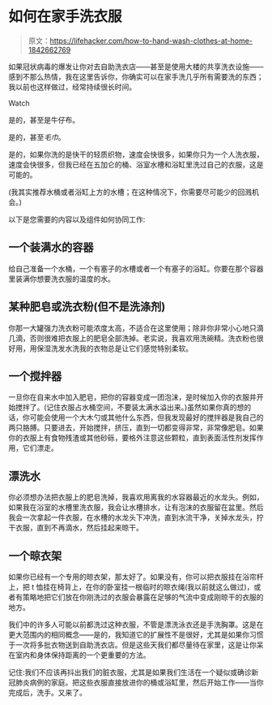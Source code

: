 # 如何在家手洗衣服

> 原文：<https://lifehacker.com/how-to-hand-wash-clothes-at-home-1842662769>

如果冠状病毒的爆发让你对去自助洗衣店——甚至是使用大楼的共享洗衣设施——感到不那么热情，我在这里告诉你，你确实可以在家手洗几乎所有需要洗的东西；我以前也这样做过，经常持续很长时间。

Watch

是的，甚至是牛仔布。

是的，甚至*毛巾*。

是的，如果你洗的是快干的轻质织物，速度会快很多，如果你只为一个人洗衣服，速度会快很多，但我已经在五加仑的桶、浴室水槽和浴缸里洗过自己的衣服，这是可能的。

(我其实推荐水桶或者浴缸上方的水槽；在这种情况下，你需要尽可能少的回溅机会。)

以下是您需要的内容以及组件如何协同工作:

## **一个装满水的容器**

给自己准备一个水桶，一个有塞子的水槽或者一个有塞子的浴缸。你要在那个容器里装满你想要洗衣服的温度的水。

## **某种肥皂或洗衣粉(但不是洗涤剂)**

你那一大罐强力洗衣粉可能浓度太高，不适合在这里使用；除非你非常小心地只滴几滴，否则很难把衣服上的肥皂全部洗掉。老实说，我喜欢用洗碗精。洗衣粉也很好用，用保湿洗发水洗我的衣物总是让它们感觉特别柔软。

## **一个搅拌器**

一旦你在自来水中加入肥皂，把你的容器变成一团泡沫，是时候加入你的衣服并开始搅拌了。(记住衣服占水桶空间，不要装太满水溢出来。)虽然如果你真的想的话，你可能会使用一个大木勺或其他什么东西，但我发现最好的搅拌器是我自己的两只胳膊。只要进去，开始搅拌，挤压，直到一切都变得非常，非常像肥皂。如果你的衣服上有食物残渣或其他砂砾，要格外注意这些颗粒，直到表面活性剂发挥作用，它们漂走。

## **漂洗水**

你必须想办法把衣服上的肥皂洗掉，我喜欢用离我的水容器最近的水龙头。例如，如果我在浴室的水槽里洗衣服，我会让水槽排水，让有泡沫的衣服留在盆里。然后我会一次拿起一件衣服，在水槽的水龙头下冲洗，直到水流干净，关掉水龙头，拧干衣服，直到不再滴水，然后挂起来晾干。

## **一个晾衣架**

如果你已经有一个专用的晾衣架，那太好了。如果没有，你可以把衣服挂在浴帘杆上，把 t 恤挂在椅背上，在你的卧室挂一根临时的晾衣绳(我以前就这么做过)，或者有策略地把它们放在你刚洗过的衣服会暴露在足够的气流中变成刚晾干的衣服的地方。

我们中的许多人可能以前都洗过这种衣服，不管是漂洗泳衣还是手洗胸罩。这是在更大范围内的相同概念——是的，我知道它的扩展性不是很好，尤其是如果你习惯于一次将多批衣物送到自助洗衣店。但是这些天我们都尽量待在家里，这是让你呆在室内和身体保持距离的一个更重要的方法。

记住:我们不应该再抖出我们的脏衣服，尤其是如果我们生活在一个疑似或确诊新冠肺炎病例的家庭。把这些衣服直接放进你的桶或浴缸里，然后开始工作——当你完成后，洗手。又来了。